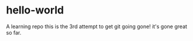 # hello-world
A learning repo
this is the 3rd attempt to get git going gone!
it's gone great so far.
